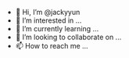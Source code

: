- 👋 Hi, I’m @jackyyun
- 👀 I’m interested in ...
- 🌱 I’m currently learning ...
- 💞️ I’m looking to collaborate on ...
- 📫 How to reach me ...

<!---
jackyyun/jackyyun is a ✨ special ✨ repository because its `README.md` (this file) appears on your GitHub profile.
You can click the Preview link to take a look at your changes.
--->
